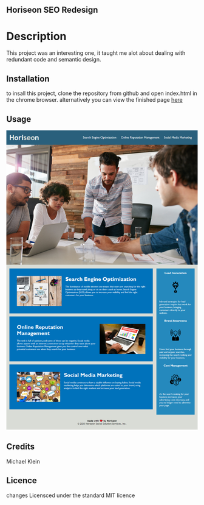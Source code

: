 ## Horiseon SEO Redesign

# Description
This project was an interesting one, it taught me alot about dealing with redundant code and semantic design.

## Installation

to insall this project, clone the repository from github and open index.html in the chrome browser. alternatively you can view the finished page [here](https://b0n3yard.github.io/Horiseon-SEO-Redesign/)

## Usage
![Alt text](./assets/images/Horiseon_Challenge_Screenshot.png "example")

		
## Credits

Michael Klein

## Licence
changes
Licensced under the standard MIT licence